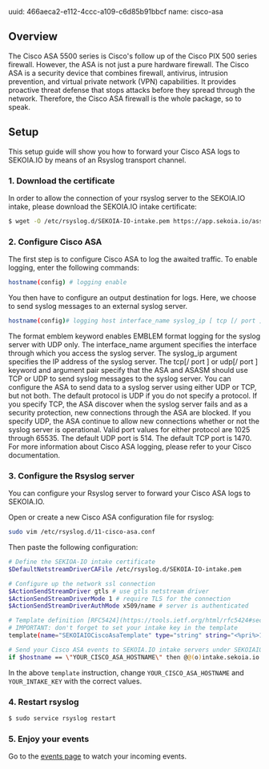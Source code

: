 uuid: 466aeca2-e112-4ccc-a109-c6d85b91bbcf 
name: cisco-asa

## Overview

The Cisco ASA 5500 series is Cisco's follow up of the Cisco PIX 500 series firewall.  However, the ASA is not just a pure hardware firewall. The Cisco ASA is a security device that combines firewall, antivirus, intrusion prevention, and virtual private network (VPN) capabilities. It provides proactive threat defense that stops attacks before they spread through the network. Therefore, the Cisco ASA firewall is the whole package, so to speak.

## Setup

This setup guide will show you how to forward your Cisco ASA logs
to SEKOIA.IO by means of an Rsyslog transport channel.

### 1. Download the certificate
In order to allow the connection of your rsyslog server to the SEKOIA.IO intake, please download the SEKOIA.IO intake certificate:

```bash
$ wget -O /etc/rsyslog.d/SEKOIA-IO-intake.pem https://app.sekoia.io/assets/files/SEKOIA-IO-intake.pem
```

### 2. Configure Cisco ASA
The first step is to configure Cisco ASA to log the awaited traffic. 
To enable logging, enter the following commands:

```bash
hostname(config) # logging enable
```

You then have to configure an output destination for logs. Here, we choose to send syslog messages to an external syslog server.

```bash
hostname(config)# logging host interface_name syslog_ip [ tcp [/ port ] | udp [/ port ] [ format emblem ]]
```

The format emblem keyword enables EMBLEM format logging for the syslog server with UDP only.
The interface_name argument specifies the interface through which you access the syslog server.
The syslog_ip argument specifies the IP address of the syslog server.
The tcp[/ port ] or udp[/ port ] keyword and argument pair specify that the ASA and ASASM should use TCP or UDP to send syslog messages to the syslog server.
You can configure the ASA to send data to a syslog server using either UDP or TCP, but not both. The default protocol is UDP if you do not specify a protocol.
If you specify TCP, the ASA discover when the syslog server fails and as a security protection, new connections through the ASA are blocked. If you specify UDP, the ASA continue to allow new connections whether or not the syslog server is operational. Valid port values for either protocol are 1025 through 65535. The default UDP port is 514. The default TCP port is 1470.
For more information about Cisco ASA logging, please refer to your Cisco documentation.

### 3. Configure the Rsyslog server
You can configure your Rsyslog server to forward your Cisco ASA logs to SEKOIA.IO.

Open or create a new Cisco ASA configuration file for rsyslog:
```bash
sudo vim /etc/rsyslog.d/11-cisco-asa.conf
```

Then paste the following configuration:
```bash
# Define the SEKIOA-IO intake certificate 
$DefaultNetstreamDriverCAFile /etc/rsyslog.d/SEKOIA-IO-intake.pem

# Configure up the network ssl connection
$ActionSendStreamDriver gtls # use gtls netstream driver
$ActionSendStreamDriverMode 1 # require TLS for the connection
$ActionSendStreamDriverAuthMode x509/name # server is authenticated

# Template definition [RFC5424](https://tools.ietf.org/html/rfc5424#section-7.2.2)
# IMPORTANT: don't forget to set your intake key in the template
template(name="SEKOIAIOCiscoAsaTemplate" type="string" string="<%pri%>1 %timestamp:::date-rfc3339% %hostname% %app-name% %procid% LOG [SEKOIA@53288 intake_key=\"YOUR_INTAKE_KEY\"] %msg%\n")

# Send your Cisco ASA events to SEKOIA.IO intake servers under SEKOIAIOCiscoAsaTemplate template
if $hostname == \"YOUR_CISCO_ASA_HOSTNAME\" then @@(o)intake.sekoia.io:10514;SEKOIAIOCiscoAsaTemplate
```

In the above `template` instruction, change `YOUR_CISCO_ASA_HOSTNAME` and `YOUR_INTAKE_KEY` with the correct values.

### 4. Restart rsyslog

```bash
$ sudo service rsyslog restart
```

### 5. Enjoy your events
Go to the [events page](/sic/events) to watch your incoming events.


